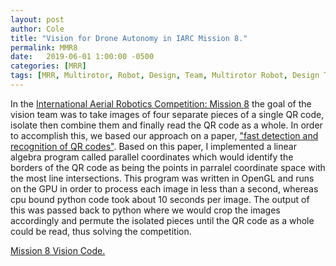 ```yaml
---
layout: post
author: Cole
title: "Vision for Drone Autonomy in IARC Mission 8."
permalink: MMR8
date:   2019-06-01 1:00:00 -0500
categories: [MRR]
tags: [MRR, Multirotor, Robot, Design, Team, Multirotor Robot, Design Team, IARC, Mission, Computer, Vision, Computer Vision, CV, Parallel Coordinate Embedding, Parallel Coordinate, Embedding, Python, Numpy, OpenCV, CUDA, OpenGL, GPU]
---
```


In the [International Aerial Robotics Competition: Mission 8](http://www.aerialroboticscompetition.org/mission8.php) the goal of the vision team was to take images of four separate pieces of a single QR code, isolate then combine them and finally read the QR code as a whole.
In order to accomplish this, we based our approach on a paper, ["fast detection and recognition of QR codes"](https://dl.acm.org/doi/10.1145/2448531.2448548).
Based on this paper, I implemented a linear algebra program called parallel coordinates which would identify the borders of the QR code as being the points in parralel coordinate space with the most line intersections.
This program was written in OpenGL and runs on the GPU in order to process each image in less than a second, whereas cpu bound python code took about 10 seconds per image.
The output of this was passed back to python where we would crop the images accordingly and permute the isolated pieces until the QR code as a whole could be read, thus solving the competition.

[Mission 8 Vision Code.](https://github.com/MissouriMRR/IARC-2019/tree/develop/vision)
